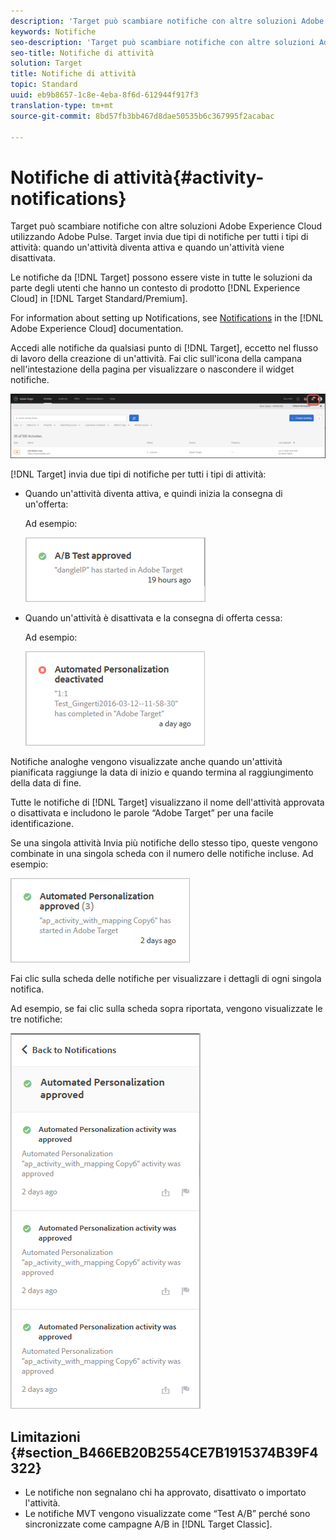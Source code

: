 ```yaml
---
description: 'Target può scambiare notifiche con altre soluzioni Adobe Experience Cloud utilizzando Adobe Pulse. Target invia due tipi di notifiche per tutti i tipi di attività: quando un’attività diventa attiva e quando viene disattivata.'
keywords: Notifiche
seo-description: 'Target può scambiare notifiche con altre soluzioni Adobe Experience Cloud utilizzando Adobe Pulse. Target invia due tipi di notifiche per tutti i tipi di attività: quando un’attività diventa attiva e quando viene disattivata.'
seo-title: Notifiche di attività
solution: Target
title: Notifiche di attività
topic: Standard
uuid: eb9b8657-1c8e-4eba-8f6d-612944f917f3
translation-type: tm+mt
source-git-commit: 8bd57fb3bb467d8dae50535b6c367995f2acabac

---
```



# Notifiche di attività{#activity-notifications}

Target può scambiare notifiche con altre soluzioni Adobe Experience Cloud utilizzando Adobe Pulse. Target invia due tipi di notifiche per tutti i tipi di attività: quando un'attività diventa attiva e quando un'attività viene disattivata.

Le notifiche da [!DNL Target] possono essere viste in tutte le soluzioni da parte degli utenti che hanno un contesto di prodotto [!DNL Experience Cloud] in [!DNL Target Standard/Premium].

For information about setting up Notifications, see [Notifications](https://marketing.adobe.com/resources/help/en_US/mcloud/notifications.html) in the [!DNL Adobe Experience Cloud] documentation.

Accedi alle notifiche da qualsiasi punto di [!DNL Target], eccetto nel flusso di lavoro della creazione di un'attività. Fai clic sull'icona della campana nell'intestazione della pagina per visualizzare o nascondere il widget notifiche.

![Icona Notifiche](assets/notifications-shell.png)

[!DNL Target] invia due tipi di notifiche per tutti i tipi di attività:

* Quando un'attività diventa attiva, e quindi inizia la consegna di un'offerta:

   Ad esempio:

   ![](assets/notif_app.png)

* Quando un'attività è disattivata e la consegna di offerta cessa:

   Ad esempio:

   ![](assets/notif-deact.png)

Notifiche analoghe vengono visualizzate anche quando un'attività pianificata raggiunge la data di inizio e quando termina al raggiungimento della data di fine.

Tutte le notifiche di [!DNL Target] visualizzano il nome dell'attività approvata o disattivata e includono le parole “Adobe Target” per una facile identificazione.

Se una singola attività Invia più notifiche dello stesso tipo, queste vengono combinate in una singola scheda con il numero delle notifiche incluse. Ad esempio:

![](assets/notif-multi.png)

Fai clic sulla scheda delle notifiche per visualizzare i dettagli di ogni singola notifica.

Ad esempio, se fai clic sulla scheda sopra riportata, vengono visualizzate le tre notifiche:

![](assets/notif-multi-open.png)

## Limitazioni {#section_B466EB20B2554CE7B1915374B39F4322}

* Le notifiche non segnalano chi ha approvato, disattivato o importato l'attività.
* Le notifiche MVT vengono visualizzate come “Test A/B” perché sono sincronizzate come campagne A/B in [!DNL Target Classic].

